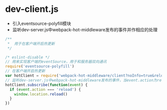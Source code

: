 # dev-client.js

* 引入eventsource-polyfill模块
* 监听dev-server.js中webpack-hot-middleware发布的事件并作相应的处理

``` javascript
/**
 *  用于在客户端开启热更新
 */

/* eslint-disable */
// 用来实现客户端的eventSource，用于和服务器双向通讯
require('eventsource-polyfill')
// 在客户端开启热更新
var hotClient = require('webpack-hot-middleware/client?noInfo=true&reload=true')
// 监听dev-server.js中webpack-hot-middleware发布的事件，当event.action为reload的时候重新刷新页面
hotClient.subscribe(function(event) {
  if (event.action === 'reload') {
    window.location.reload()
  }
})
```

